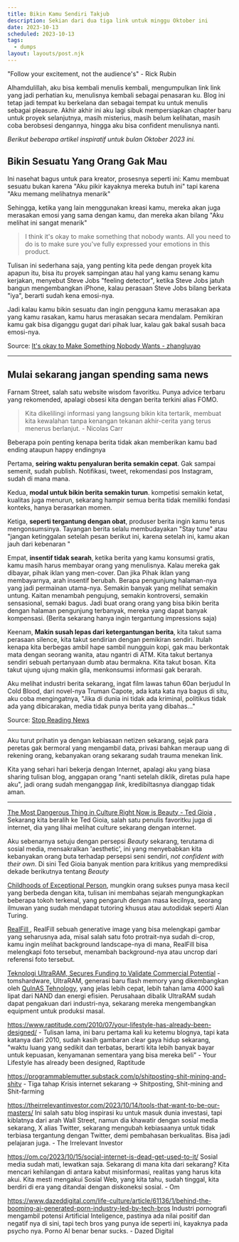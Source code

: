 ```yaml
---
title: Bikin Kamu Sendiri Takjub
description: Sekian dari dua tiga link untuk minggu Oktober ini
date: 2023-10-13
scheduled: 2023-10-13
tags:
  - dumps
layout: layouts/post.njk
---
```

"Follow your excitement, not the audience's" - Rick Rubin

Alhamdulillah, aku bisa kembali menulis kembali, mengumpulkan link link yang jadi perhatian ku, menulisnya kembali sebagai penasaran ku. Blog ini tetap jadi tempat ku berkelana dan sebagai tempat ku untuk menulis sebagai pleasure. Akhir akhir ini aku lagi sibuk mempersiapkan chapter baru untuk proyek selanjutnya, masih misterius, masih belum kelihatan, masih coba berobsesi dengannya, hingga aku bisa confident menulisnya nanti.

*Berikut beberapa artikel inspiratif untuk bulan Oktober 2023 ini.*

## Bikin Sesuatu Yang Orang Gak Mau

Ini nasehat bagus untuk para kreator, prosesnya seperti ini: Kamu membuat sesuatu bukan karena "Aku pikir kayaknya mereka butuh ini" tapi karena "Aku memang melihatnya menarik"

Sehingga, ketika yang lain menggunakan kreasi kamu, mereka akan juga merasakan emosi yang sama dengan kamu, dan mereka akan bilang "Aku melihat ini sangat menarik"

> I think it's okay to make something that nobody wants. All you need to do is to make sure you've fully expressed your emotions in this product.

Tulisan ini sederhana saja, yang penting kita pede dengan proyek kita apapun itu, bisa itu proyek sampingan atau hal yang kamu senang kamu kerjakan, menyebut Steve Jobs "feeling detector", ketika Steve Jobs jatuh bangun mengembangkan iPhone, kalau perasaan Steve Jobs bilang berkata "iya", berarti sudah kena emosi-nya.

Jadi kalau kamu bikin sesuatu dan ingin pengguna kamu merasakan apa yang kamu rasakan, kamu harus merasakan secara mendalam. Pemikiran kamu gak bisa diganggu gugat dari pihak luar, kalau gak bakal susah baca emosi-nya.

Source: [It's okay to Make Something Nobody Wants - zhangluyao](https://zhangluyao.com/blog/make-something-nobody-wants/)

----

## Mulai sekarang jangan spending sama news

Farnam Street, salah satu website wisdom favoritku. Punya advice terbaru yang rekomended, apalagi obsesi kita dengan berita terkini alias FOMO.

> Kita dikelilingi informasi yang langsung bikin kita tertarik, membuat kita kewalahan tanpa kenangan tekanan akhir-cerita yang terus menerus berlanjut. - Nicolas Carr

Beberapa poin penting kenapa berita tidak akan memberikan kamu bad ending ataupun happy endingnya

Pertama, **seiring waktu penyaluran berita semakin cepat**. Gak sampai semenit, sudah publish. Notifikasi, tweet, rekomendasi pos Instagram, sudah di mana mana.

Kedua, **modal untuk bikin berita semakin turun**. kompetisi semakin ketat, kualitas juga menurun, sekarang hampir semua berita tidak memiliki fondasi konteks, hanya berasarkan momen. 

Ketiga, **seperti tergantung dengan obat**, produser berita ingin kamu terus mengonsumsinya. Tayangan berita selalu membudayakan "Stay tune" atau "jangan ketinggalan setelah pesan berikut ini, karena setelah ini, kamu akan jauh dari kebenaran "

Empat, **insentif tidak searah**, ketika berita yang kamu konsumsi gratis, kamu masih harus membayar orang yang menulisnya. Kalau mereka gak dibayar, pihak iklan yang men-cover. Dan jika Pihak iklan yang membayarnya, arah insentif berubah. Berapa pengunjung halaman-nya yang jadi permainan utama-nya. Semakin banyak yang melihat semakin untung. Kaitan menambah pengujung, semakin kontroversi, semakin sensasional, semaki bagus. Jadi buat orang orang yang bisa bikin berita dengan halaman pengunjung terbanyak, mereka yang dapat banyak kompensasi. (Berita sekarang hanya ingin tergantung impressions saja)

Keenam, **Makin susah lepas dari ketergantungan berita**, kita takut sama perasaan silence, kita takut sendirian dengan pemikiran sendiri. Itulah kenapa kita berbegas ambil hape sambil nungguin kopi, gak mau berkontak mata dengan seorang wanita, atau ngantri di ATM. Kita takut bertanya sendiri sebuah pertanyaan dumb atau bermakna. Kita takut bosan. Kita takut ujung ujung makin gila, menkonsumsi informasi gak berarah.

Aku melihat industri berita sekarang, ingat film lawas tahun 60an berjudul In Cold Blood, dari novel-nya Truman Capote, ada kata kata nya bagus di situ, aku coba mengingatnya, "Jika di dunia ini tidak ada kriminal, politikus tidak ada yang dibicarakan, media tidak punya berita yang dibahas..."

Source: [Stop Reading News](https://fs.blog/stop-reading-news/)

----

Aku turut prihatin ya dengan kebiasaan netizen sekarang, sejak para peretas gak bermoral yang mengambil data, privasi bahkan meraup uang di rekening orang, kebanyakan orang sekarang sudah trauma menekan link.

Kita yang sehari hari bekerja dengan Internet, apalagi aku yang biasa sharing tulisan blog, anggapan orang "nanti setelah diklik, diretas pula hape aku", jadi orang sudah menganggap *link*, kredibiltasnya dianggap tidak aman.

---

[The Most Dangerous Thing in Culture Right Now is Beauty - Ted Gioia](honest-broker.com/p/the-most-dangerous-thing-in-culture) , Sekarang kita beralih ke Ted Gioia, salah satu penulis favoritku juga di internet, dia yang lihai melihat culture sekarang dengan internet. 

Aku sebenarnya setuju dengan persepsi *Beauty* sekarang, terutama di sosial media, mensakralkan 'aesthetic', ini yang menyebabkan kita kebanyakan orang buta terhadap persepsi seni sendiri, *not confident with their own*. Di sini Ted Gioia banyak mention para kritikus yang memprediksi dekade berikutnya tentang *Beauty*

[Childhoods of Exceptional Person](https://www.henrikkarlsson.xyz/p/childhoods), mungkin orang sukses punya masa kecil yang berbeda dengan kita, tulisan ini membahas sejarah mengungkapkan beberapa tokoh terkenal, yang pengaruh dengan masa kecilnya, seorang ilmuwan yang sudah mendapat tutoring khusus atau  autodidak seperti Alan Turing.

[RealFill ](https://realfill.github.io/), RealFill sebuah generative image yang bisa melengkapi gambar yang seharusnya ada, misal salah satu foto protrait-nya sudah di-crop, kamu ingin melihat background landscape-nya di mana, RealFill bisa melengkapi foto tersebut, menambah background-nya atau uncrop dari referensi foto tersebut.

[Teknologi UltraRAM, Secures Funding to Validate Commercial Potential](https://www.tomshardware.com/news/ultraram-demos-prototype-chip-secures-funding-to-validate-commercial-potential) - tomshardware, UltraRAM, generasi baru flash memory yang dikembangkan oleh [QuInAS Tehnology](https://quinas.tech/), yang jelas lebih cepat, lebih tahan lama 4000 kali lipat dari NAND dan energi efisien. Perusahaan dibalik UltraRAM sudah dapat pengakuan dari industri-nya, sekarang mereka mengembangkan equipment untuk produksi masal. 

https://www.raptitude.com/2010/07/your-lifestyle-has-already-been-designed/ - Tulisan lama, ini baru pertama kali ku ketemu blognya, tapi kata katanya dari 2010, sudah kasih gambaran clear gaya hidup sekarang, "waktu luang yang sedikit dan terbatas, berarti kita lebih banyak bayar untuk kepuasan, kenyamanan sementara yang bisa mereka beli" - Your Lifestyle has already been designed, Raptitude

https://programmablemutter.substack.com/p/shitposting-shit-mining-and-shitv - Tiga tahap Krisis internet sekarang -> Shitposting, Shit-mining and Shit-farming 

https://theirrelevantinvestor.com/2023/10/14/tools-that-want-to-be-our-masters/ Ini salah satu blog inspirasi ku untuk masuk dunia investasi, tapi kiblatnya dari arah Wall Street, namun dia khawatir dengan sosial media sekarang, X alias Twitter, sekarang mengubah kebiasaanya untuk tidak terbiasa tergantung dengan Twitter, demi pembahasan berkualitas. Bisa jadi pelajaran juga. - The Irrelevant Investor

https://om.co/2023/10/15/social-internet-is-dead-get-used-to-it/ Sosial media sudah mati, lewatkan saja. Sekarang di mana kita dari sekarang? Kita mencari kehilangan di antara kabut misinformasi, realitas yang harus kita akui. Kita mesti mengakui Sosial Web, yang kita tahu, sudah tinggal, kita berdiri di era yang ditandai dengan diskoneksi sosial. - Om

https://www.dazeddigital.com/life-culture/article/61136/1/behind-the-booming-ai-generated-porn-industry-led-by-tech-bros Industri pornografi mengambil potensi Artificial Inteligence, pastinya ada nilai positif dan negatif nya di sini, tapi tech bros yang punya ide seperti ini, kayaknya pada psycho nya. Porno AI benar benar sucks. - Dazed Digital








